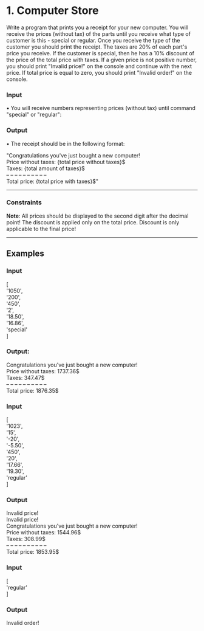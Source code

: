 # 1. Computer Store
Write a program that prints you a receipt for your new computer. You will receive the prices (without tax) of the parts until you receive what type of customer is this - special or regular. Once you receive the type of the customer you should print the receipt.
The taxes are 20% of each part's price you receive. 
If the customer is special, then he has a 10% discount of the price of the total price with taxes.
If a given price is not positive number, you should print "Invalid price!" on the console and continue with the next price.
If total price is equal to zero, you should print "Invalid order!" on the console.
### Input
•	You will receive numbers representing prices (without tax) until command "special" or "regular":
### Output
•	The receipt should be in the following format: 

"Congratulations you've just bought a new computer!  
Price without taxes: {total price without taxes}$  
Taxes: {total amount of taxes}$   
&ndash; &ndash; &ndash; &ndash; &ndash; &ndash; &ndash; &ndash; &ndash; &ndash;   
Total price: {total price with taxes}$"
- - -  
### Constraints  
**Note**: All prices should be displayed to the second digit after the decimal point! The discount is applied only on the total price.  Discount is only applicable to the final price!
- - -  
## Examples

### Input
[  
'1050',  
'200',  
'450',  
'2',  
'18.50',  
'16.86',  
'special'  
]	  
### Output:  
Congratulations you've just bought a new computer!  
Price without taxes: 1737.36$  
Taxes: 347.47$  
&ndash; &ndash; &ndash; &ndash; &ndash; &ndash; &ndash; &ndash; &ndash; &ndash;  
Total price: 1876.35$  

### Input		
[  
'1023',  
'15',  
'-20',  
'-5.50',  
'450',  
'20',  
'17.66',  
'19.30',  
'regular'  
]
### Output
Invalid price!  
Invalid price!  
Congratulations you've just bought a new computer!  
Price without taxes: 1544.96$  
Taxes: 308.99$  
&ndash; &ndash; &ndash; &ndash; &ndash; &ndash; &ndash; &ndash; &ndash; &ndash;  
Total price: 1853.95$  

### Input
[  
'regular'  
]	  
### Output
Invalid order!

